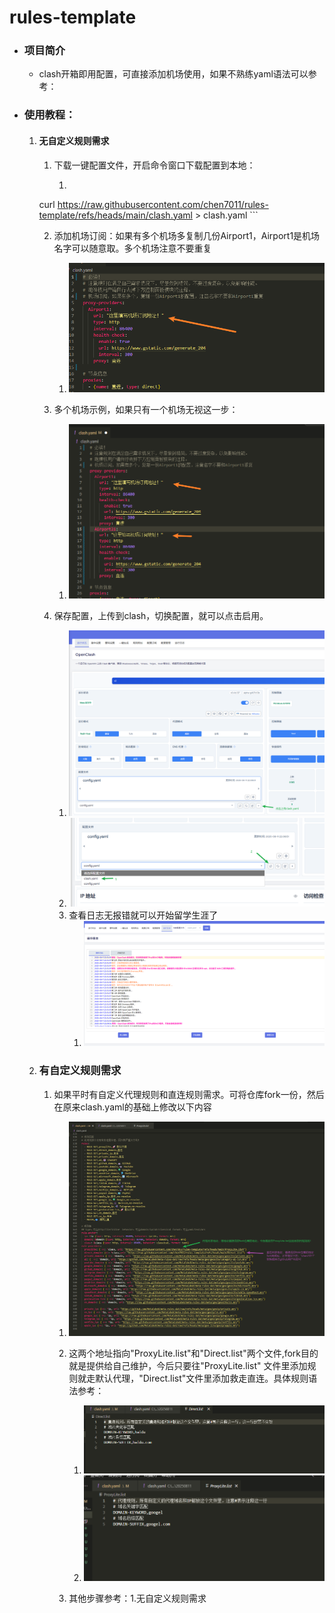 # rules-template

- ### 项目简介

  - clash开箱即用配置，可直接添加机场使用，如果不熟练yaml语法可以参考：

    [yaml语法]: https://zh.wikipedia.org/wiki/YAML#%E8%AA%9E%E6%B3%95

- ### 使用教程：

  1. #### 无自定义规则需求

     1. 下载一键配置文件，开启命令窗口下载配置到本地：

        1. ```
      curl https://raw.githubusercontent.com/chen7011/rules-template/refs/heads/main/clash.yaml > clash.yaml
           ```
  
        2. 添加机场订阅：如果有多个机场多复制几份Airport1，Airport1是机场名字可以随意取。多个机场注意不要重复
      
            1. ![](./images/1.png)
        
        3. 多个机场示例，如果只有一个机场无视这一步：
        
            1. ![](./images/2.png)
        
        4. 保存配置，上传到clash，切换配置，就可以点击启用。
        
            1. ![](./images/3.png)
            2. ![](./images/4.png)
            3. 查看日志无报错就可以开始留学生涯了
                1. ![](./images/5.png)
  
  2. ### **有自定义规则需求**
  
     1. 如果平时有自定义代理规则和直连规则需求。可将仓库fork一份，然后在原来clash.yaml的基础上修改以下内容
  
        1. ![](./images/8.png)
  
        2. 这两个地址指向"ProxyLite.list"和"Direct.list"两个文件,fork目的就是提供给自己维护，今后只要往"ProxyLite.list" 文件里添加规则就走默认代理，"Direct.list"文件里添加救走直连。具体规则语法参考：
  
           [规则语法]: https://wiki.metacubex.one/config/
  
           1. ![](./images/6.png)
           2. ![](./images/7.png)
  
        3. 其他步骤参考：1.无自定义规则需求


